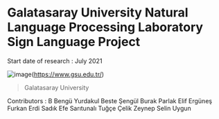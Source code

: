 # Galatasaray University Natural Language Processing Laboratory Sign Language Project

Start date of research : July 2021

![image](https://drive.google.com/uc?export=view&id=1sYrSbEDMDgOEOSinNmONQaht8BbPkJru)(https://www.gsu.edu.tr/)
> Galatasaray University

Contributors :
    B
  Bengü Yurdakul
  Beste Şengül
  Burak Parlak
  Elif Ergüneş
  Furkan Erdi
  Sadık Efe Sarıtunalı
  Tuğçe Çelik
  Zeynep Selin Uygun
